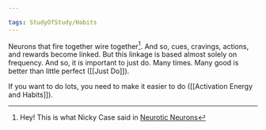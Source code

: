 ```yaml
---

tags: StudyOfStudy/Habits 
---
```


Neurons that fire together wire together[^1]. And so, cues, cravings, actions, and rewards become linked. But this linkage is based almost solely on frequency. And so, it is important to just do. Many times. Many good is better than little perfect ([[Just Do]]).

If you want to do lots, you need to make it easier to do ([[Activation Energy and Habits]]).

[^1]: Hey! This is what Nicky Case said in [Neurotic Neurons](https://ncase.me/neurons/)
